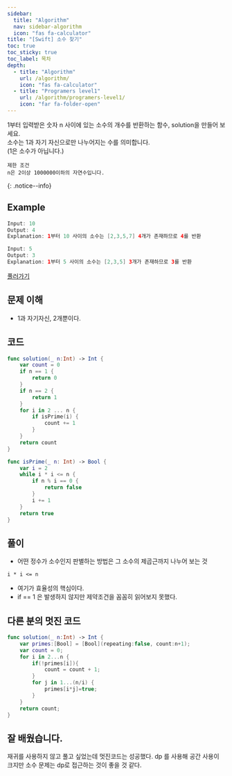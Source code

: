 ```yaml
---
sidebar:
  title: "Algorithm"
  nav: sidebar-algorithm
  icon: "fas fa-calculator"
title: "[Swift] 소수 찾기"
toc: true
toc_sticky: true
toc_label: 목차
depth: 
  - title: "Algorithm"
    url: /algorithm/
    icon: "fas fa-calculator"
  - title: "Programers level1"
    url: /algorithm/programers-level1/
    icon: "far fa-folder-open"
---
```

1부터 입력받은 숫자 n 사이에 있는 소수의 개수를 반환하는 함수, solution을 만들어 보세요.  
소수는 1과 자기 자신으로만 나누어지는 수를 의미합니다.  
(1은 소수가 아닙니다.)

    제한 조건
    n은 2이상 1000000이하의 자연수입니다.
{: .notice--info}

## Example
```swift
Input: 10
Output: 4
Explanation: 1부터 10 사이의 소수는 [2,3,5,7] 4개가 존재하므로 4를 반환
```
```swift
Input: 5
Output: 3
Explanation: 1부터 5 사이의 소수는 [2,3,5] 3개가 존재하므로 3를 반환
```
    
[<i class="fas fa-link"></i> 풀러가기](https://programmers.co.kr/learn/courses/30/lessons/12921#)

## 문제 이해
- 1과 자기자신,  2개뿐이다.

## 코드
```swift
func solution(_ n:Int) -> Int {
    var count = 0
    if n == 1 {
        return 0
    }
    if n == 2 {
        return 1
    }
    for i in 2 ... n {
        if isPrime(i) {
            count += 1
        }
    }
    return count
}

func isPrime(_ n: Int) -> Bool {
    var i = 2
    while i * i <= n {
        if n % i == 0 {
            return false
        }
        i += 1
    }
    return true
}
```

## 풀이
- 어떤 정수가 소수인지 판별하는 방법은 그 소수의 제곱근까지 나누어 보는 것
```
i * i <= n
```
- 여기가 효율성의 핵심이다.
- if == 1 은 발생하지 않지만 제약조건을 꼼꼼히 읽어보지 못했다.

## 다른 분의 멋진 코드
```swift
func solution(_ n:Int) -> Int {
    var primes:[Bool] = [Bool](repeating:false, count:n+1);
    var count = 0;
    for i in 2...n {
        if(!primes[i]){
            count = count + 1;
        }
        for j in 1...(n/i) {
            primes[i*j]=true;
        }
    }
    return count;
}
```

## 잘 배웠습니다.
재귀를 사용하지 않고 풀고 싶었는데 멋진코드는 성공했다. dp 를 사용해 공간 사용이 크지만 소수 문제는 dp로 접근하는 것이 좋을 것 같다.


